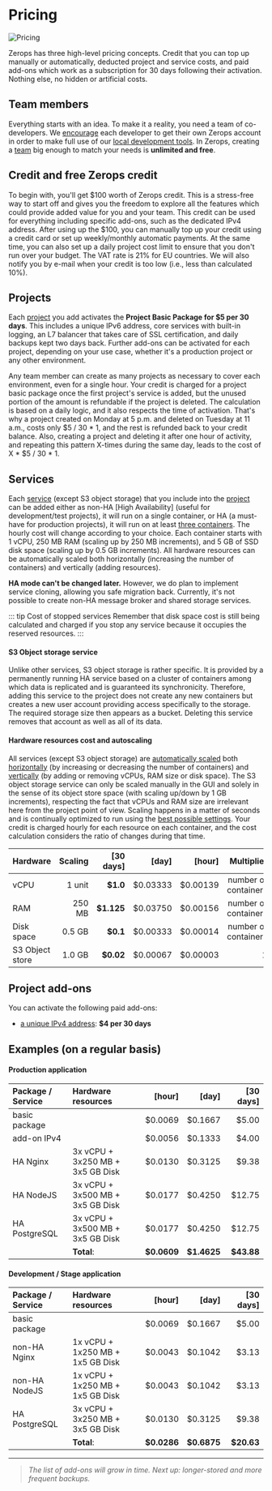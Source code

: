 # Pricing

![Pricing](/pricing.png "Pricing")

Zerops has three high-level pricing concepts. Credit that you can top up manually or automatically, deducted project and service costs, and paid add-ons which work as a subscription for 30 days following their activation. Nothing else, no hidden or artificial costs.

## Team members

Everything starts with an idea. To make it a reality, you need a team of co-developers. We [encourage](/documentation/overview/made-for-developers.html#each-developer-should-have-his-own-account-no-artificial-pricing-boosting) each developer to get their own Zerops account in order to make full use of our [local development tools](/documentation/cli/vpn.html). In Zerops, creating a [team](/documentation/overview/users.html#your-account) big enough to match your needs is **unlimited and free**.

## Credit and free Zerops credit

To begin with, you'll get \$100 worth of Zerops credit. This is a stress-free way to start off and gives you the freedom to explore all the features which could provide added value for you and your team. This credit can be used for everything including specific add-ons, such as the dedicated IPv4 address. After using up the \$100, you can manually top up your credit using a credit card or set up weekly/monthly automatic payments. At the same time, you can also set up a daily project cost limit to ensure that you don't run over your budget. The VAT rate is 21% for EU countries. We will also notify you by e-mail when your credit is too low (i.e., less than calculated 10%).

## Projects

Each [project](/documentation/overview/projects-and-services-structure.html#project) you add activates the **Project Basic Package for \$5 per 30 days**. This includes a unique IPv6 address, core services with built-in logging, an L7 balancer that takes care of SSL certification, and daily backups kept two days back. Further add-ons can be activated for each project, depending on your use case, whether it's a production project or any other environment.

Any team member can create as many projects as necessary to cover each environment, even for a single hour. Your credit is charged for a project basic package once the first project's service is added, but the unused portion of the amount is refundable if the project is deleted. The calculation is based on a daily logic, and it also respects the time of activation. That's why a project created on Monday at 5 p.m. and deleted on Tuesday at 11 a.m., costs only \$5 / 30 \* 1, and the rest is refunded back to your credit balance. Also, creating a project and deleting it after one hour of activity, and repeating this pattern X-times during the same day, leads to the cost of X \* \$5 / 30 * 1.

## Services

Each [service](/documentation/overview/projects-and-services-structure.html#service) (except S3 object storage) that you include into the [project](/documentation/overview/projects-and-services-structure.html#project) can be added either as non-HA [High Availability] (useful for development/test projects), it will run on a single container, or HA (a must-have for production projects), it will run on at least [three containers](/documentation/ha/why-should-i-want-high-availability.html). The hourly cost will change according to your choice. Each container starts with 1 vCPU, 250 MB RAM (scaling up by 250 MB increments), and 5 GB of SSD disk space (scaling up by 0.5 GB increments). All hardware resources can be automatically scaled both horizontally (increasing the number of containers) and vertically (adding resources).

**HA mode can't be changed later.** However, we do plan to implement service cloning, allowing you safe migration back. Currently, it's not possible to create non-HA message broker and shared storage services.
<!-- markdownlint-disable DOCSMD004 -->
::: tip Cost of stopped services
Remember that disk space cost is still being calculated and charged if you stop any service because it occupies the reserved resources.
:::
<!-- markdownlint-enable DOCSMD004 -->

<!-- markdownlint-disable MD001 -->
#### S3 Object storage service
<!-- markdownlint-enable MD001 -->

Unlike other services, S3 object storage is rather specific. It is provided by a permanently running HA service based on a cluster of containers among which data is replicated and is guaranteed its synchronicity. Therefore, adding this service to the project does not create any new containers but creates a new user account providing access specifically to the storage. The required storage size then appears as a bucket. Deleting this service removes that account as well as all of its data.

#### Hardware resources cost and autoscaling

All services (except S3 object storage) are [automatically scaled](/documentation/automatic-scaling/how-automatic-scaling-works.html) both [horizontally](/documentation/automatic-scaling/how-automatic-scaling-works.html#horizontal-scaling) (by increasing or decreasing the number of containers) and [vertically](/documentation/automatic-scaling/how-automatic-scaling-works.html#vertical-scaling) (by adding or removing vCPUs, RAM size or disk space). The S3 object storage service can only be scaled manually in the GUI and solely in the sense of its object store space (with scaling up/down by 1 GB increments), respecting the fact that vCPUs and RAM size are irrelevant here from the project point of view. Scaling happens in a matter of seconds and is continually optimized to run using the [best possible settings](/documentation/automatic-scaling/how-automatic-scaling-works.html#performance-tunning). Your credit is charged hourly for each resource on each container, and the cost calculation considers the ratio of changes during that time.

|Hardware       |Scaling| [30 days]|   [day]|  [hour]|          Multiplier|
|:--------------|------:|---------:|-------:|-------:|-------------------:|
|vCPU           | 1 unit|  **$1.0**|$0.03333|$0.00139|number of containers|
|RAM            | 250 MB|**$1.125**|$0.03750|$0.00156|number of containers|
|Disk space     | 0.5 GB|  **$0.1**|$0.00333|$0.00014|number of containers|
|S3 Object store| 1.0 GB| **$0.02**|$0.00067|$0.00003|                   1|

## Project add-ons

You can activate the following paid add-ons:

- [a unique IPv4 address](/documentation/routing/unique-ipv4-ipv6-addresses.html): **\$4 per 30 days**

## Examples (on a regular basis)

<!-- markdownlint-disable MD001 -->
#### Production application
<!-- markdownlint-enable MD001 -->

|Package / Service|Hardware resources              |     [hour]|      [day]|  [30 days]|
|:----------------|:-------------------------------|----------:|----------:|----------:|
|basic package    |                                |    $0.0069|    $0.1667|      $5.00|
|add-on IPv4      |                                |    $0.0056|    $0.1333|      $4.00|
|HA Nginx         |3x vCPU + 3x250 MB + 3x5 GB Disk|    $0.0130|    $0.3125|      $9.38|
|HA NodeJS        |3x vCPU + 3x500 MB + 3x5 GB Disk|    $0.0177|    $0.4250|     $12.75|
|HA PostgreSQL    |3x vCPU + 3x500 MB + 3x5 GB Disk|    $0.0177|    $0.4250|     $12.75|
|                 |                      **Total**:|**$0.0609**|**$1.4625**| **$43.88**|

#### Development / Stage application

|Package / Service|Hardware resources              |     [hour]|      [day]|  [30 days]|
|:----------------|:-------------------------------|----------:|----------:|----------:|
|basic package    |                                |    $0.0069|    $0.1667|      $5.00|
|non-HA Nginx     |1x vCPU + 1x250 MB + 1x5 GB Disk|    $0.0043|    $0.1042|      $3.13|
|non-HA NodeJS    |1x vCPU + 1x250 MB + 1x5 GB Disk|    $0.0043|    $0.1042|      $3.13|
|HA PostgreSQL    |3x vCPU + 3x250 MB + 3x5 GB Disk|    $0.0130|    $0.3125|      $9.38|
|                 |                      **Total**:|**$0.0286**|**$0.6875**| **$20.63**|

___
> *The list of add-ons will grow in time. Next up: longer-stored and more frequent backups.*
